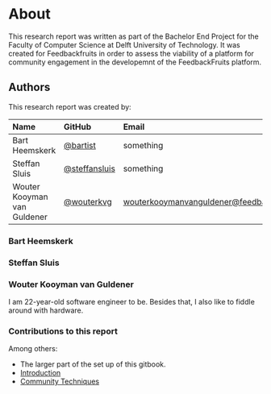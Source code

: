 # About

This research report was written as part of the Bachelor End Project for the Faculty of Computer Science at Delft University of Technology. It was created for Feedbackfruits in order to assess the viability of a platform for community engagement in the developemnt of the FeedbackFruits platform. 

## Authors
This research report was created by:

Name | GitHub | Email
:--- | :--- | :---
Bart Heemskerk | [@bartist](https://github.com/bartist) | something
Steffan Sluis | [@steffansluis](https://github.com/steffansluis) | something
Wouter Kooyman van Guldener | [@wouterkvg](https://github.com/WouterKvG) | [wouterkooymanvanguldener@feedbackfruits.com](mailto:wouterkooymanvanguldener@feedbackfruits.com)

### Bart Heemskerk

### Steffan Sluis

### Wouter Kooyman van Guldener
I am 22-year-old software engineer to be. Besides that, I also like to fiddle around with hardware.

### Contributions to this report
Among others:
- The larger part of the set up of this gitbook.
- [Introduction](introduction.md)
- [Community Techniques](software-ecosystems/community-techniques.md)

